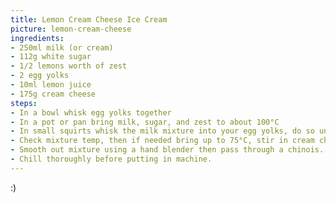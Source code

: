 ```yaml
---
title: Lemon Cream Cheese Ice Cream
picture: lemon-cream-cheese
ingredients:
- 250ml milk (or cream)
- 112g white sugar
- 1/2 lemons worth of zest
- 2 egg yolks
- 10ml lemon juice
- 175g cream cheese
steps:
- In a bowl whisk egg yolks together
- In a pot or pan bring milk, sugar, and zest to about 100°C
- In small squirts whisk the milk mixture into your egg yolks, do so until completely incorporated.
- Check mixture temp, then if needed bring up to 75°C, stir in cream cheese, then lemon juice.
- Smooth out mixture using a hand blender then pass through a chinois. 
- Chill thoroughly before putting in machine.
---
```


:)